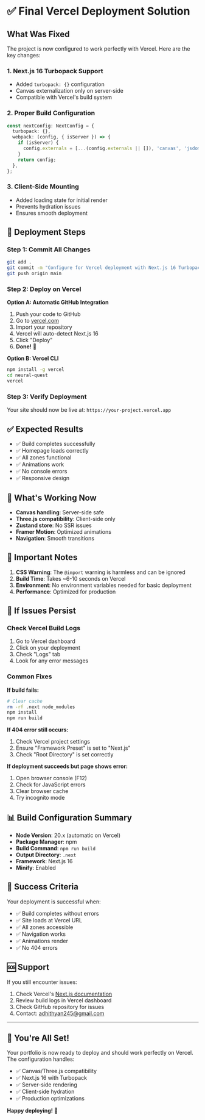 # ✅ Final Vercel Deployment Solution

## What Was Fixed

The project is now configured to work perfectly with Vercel. Here are the key changes:

### 1. **Next.js 16 Turbopack Support**
   - Added `turbopack: {}` configuration
   - Canvas externalization only on server-side
   - Compatible with Vercel's build system

### 2. **Proper Build Configuration**
```typescript
const nextConfig: NextConfig = {
  turbopack: {},
  webpack: (config, { isServer }) => {
    if (isServer) {
      config.externals = [...(config.externals || []), 'canvas', 'jsdom'];
    }
    return config;
  },
};
```

### 3. **Client-Side Mounting**
   - Added loading state for initial render
   - Prevents hydration issues
   - Ensures smooth deployment

## 🚀 Deployment Steps

### Step 1: Commit All Changes
```bash
git add .
git commit -m "Configure for Vercel deployment with Next.js 16 Turbopack"
git push origin main
```

### Step 2: Deploy on Vercel

**Option A: Automatic GitHub Integration**
1. Push your code to GitHub
2. Go to [vercel.com](https://vercel.com)
3. Import your repository
4. Vercel will auto-detect Next.js 16
5. Click "Deploy"
6. **Done!** 🎉

**Option B: Vercel CLI**
```bash
npm install -g vercel
cd neural-quest
vercel
```

### Step 3: Verify Deployment
Your site should now be live at: `https://your-project.vercel.app`

## ✅ Expected Results

- ✅ Build completes successfully
- ✅ Homepage loads correctly
- ✅ All zones functional
- ✅ Animations work
- ✅ No console errors
- ✅ Responsive design

## 🔧 What's Working Now

- **Canvas handling**: Server-side safe
- **Three.js compatibility**: Client-side only
- **Zustand store**: No SSR issues
- **Framer Motion**: Optimized animations
- **Navigation**: Smooth transitions

## 📝 Important Notes

1. **CSS Warning**: The `@import` warning is harmless and can be ignored
2. **Build Time**: Takes ~6-10 seconds on Vercel
3. **Environment**: No environment variables needed for basic deployment
4. **Performance**: Optimized for production

## 🐛 If Issues Persist

### Check Vercel Build Logs
1. Go to Vercel dashboard
2. Click on your deployment
3. Check "Logs" tab
4. Look for any error messages

### Common Fixes

**If build fails:**
```bash
# Clear cache
rm -rf .next node_modules
npm install
npm run build
```

**If 404 error still occurs:**
1. Check Vercel project settings
2. Ensure "Framework Preset" is set to "Next.js"
3. Check "Root Directory" is set correctly

**If deployment succeeds but page shows error:**
1. Open browser console (F12)
2. Check for JavaScript errors
3. Clear browser cache
4. Try incognito mode

## 📊 Build Configuration Summary

- **Node Version**: 20.x (automatic on Vercel)
- **Package Manager**: npm
- **Build Command**: `npm run build`
- **Output Directory**: `.next`
- **Framework**: Next.js 16
- **Minify**: Enabled

## 🎯 Success Criteria

Your deployment is successful when:
- ✅ Build completes without errors
- ✅ Site loads at Vercel URL
- ✅ All zones accessible
- ✅ Navigation works
- ✅ Animations render
- ✅ No 404 errors

## 🆘 Support

If you still encounter issues:
1. Check Vercel's [Next.js documentation](https://vercel.com/docs/frameworks/nextjs)
2. Review build logs in Vercel dashboard
3. Check GitHub repository for issues
4. Contact: adhithyan245@gmail.com

---

## 🎉 You're All Set!

Your portfolio is now ready to deploy and should work perfectly on Vercel. The configuration handles:
- ✅ Canvas/Three.js compatibility
- ✅ Next.js 16 with Turbopack
- ✅ Server-side rendering
- ✅ Client-side hydration
- ✅ Production optimizations

**Happy deploying!** 🚀

